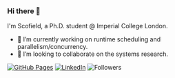 ### Hi there 👋

<!--
**Scofield626/Scofield626** is a ✨ _special_ ✨ repository because its `README.md` (this file) appears on your GitHub profile.

Here are some ideas to get you started:

- 🔭 I’m currently working on ...
- 🌱 I’m currently learning ...
- 👯 I’m looking to collaborate on ...
- 🤔 I’m looking for help with ...
- 💬 Ask me about ...
- 📫 How to reach me: ...
- 😄 Pronouns: ...
- ⚡ Fun fact: ...
-->

I'm Scofield, a Ph.D. student @ Imperial College London. 

- 🔭 I’m currently working on runtime scheduling and parallelism/concurrency.
- 👯 I’m looking to collaborate on the systems research.

[![GitHub Pages](https://img.shields.io/badge/-GitHub%20Pages-6495ED?logo=Github)](https://github.com/Scofield626)
[![LinkedIn](https://img.shields.io/badge/LinkedIn-blue?style=flat&logo=Linkedin&logoColor=white)](https://www.linkedin.com/in/zhengqing-liu-728ba61b8/)
![Followers](https://img.shields.io/github/followers/Scofield626)
